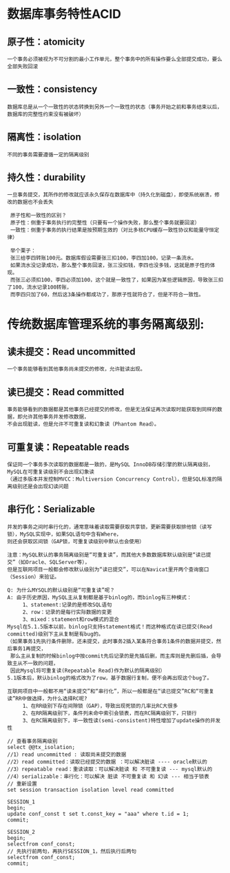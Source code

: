
# 数据库事务特性ACID

## 原子性：atomicity
    一个事务必须被视为不可分割的最小工作单元，整个事务中的所有操作要么全部提交成功，要么全部失败回滚

## 一致性：consistency
    数据库总是从一个一致性的状态转换到另外一个一致性的状态（事务开始之前和事务结束以后，数据库的完整性约束没有被破坏）

## 隔离性：isolation
    不同的事务需要遵循一定的隔离级别

## 持久性：durability
    一旦事务提交，其所作的修改就应该永久保存在数据库中（持久化到磁盘），即使系统崩溃，修改的数据也不会丢失

```
 原子性和一致性的区别？
 原子性：侧重于事务执行的完整性（只要有一个操作失败，那么整个事务就要回滚）
 一致性：侧重于事务的执行结果是按预期生效的（对比多核CPU缓存一致性协议和能量守恒定律）

 举个栗子：
 张三给李四转账100元。数据库假设需要张三扣100，李四加100，记录一条流水。
 如果流水没记录成功，那么整个事务回滚，张三没扣钱，李四也没多钱，这就是原子性的体现。
 而张三必须扣100，李四必须加100，这个就是一致性了，如果因为某些逻辑原因，导致张三扣了100，流水记录100转账，
 而李四只加了60，然后这3条操作都成功了，那原子性就符合了，但是不符合一致性。
```


# 传统数据库管理系统的事务隔离级别:

## 读未提交：Read uncommitted
    一个事务能够看到其他事务尚未提交的修改，允许脏读出现。

## 读已提交：Read committed
    事务能够看到的数据都是其他事务已经提交的修改，但是无法保证再次读取时能获取到同样的数据，即允许其他事务并发修改数据，
    不会出现脏读，但是允许不可重复读和幻象读（Phantom Read）。

## 可重复读：Repeatable reads
    保证同一个事务多次读取的数据都是一致的，是MySQL InnoDB存储引擎的默认隔离级别，MySQL在可重复读级别不会出现幻象读
    （通过多版本并发控制MVCC：Multiversion Concurrency Control），但是SQL标准的隔离级别还是会出现幻读问题

## 串行化：Serializable
    并发的事务之间时串行化的，通常意味着读取需要获取共享锁，更新需要获取排他锁（读写锁），MySQL实现中，如果SQL语句中含有Where，
    则还会获取区间锁（GAP锁，可重复读级别中默认也会使用）

```
注意：MySQL默认的事务隔离级别是“可重复读”，而其他大多数数据库默认级别是“读已提交”（如Oracle、SQLServer等），
但是互联网项目一般都会修改默认级别为“读已提交”，可以在Navicat里开两个查询窗口（Session）来验证。

Q: 为什么MYSQL的默认级别是“可重复读”呢？
A: 由于历史原因，MySQL主从复制都是基于binlog的，而binlog有三种模式：
     1、statement:记录的是修改SQL语句
     2、row：记录的是每行实际数据的变更
     3、mixed：statement和row模式的混合
Mysql在5.1.5版本以前，binlog只支持statement格式！而这种格式在读已提交(Read committed)级别下主从复制是有bug的。
（如果事务1先执行条件删除，还未提交，此时事务2插入某条符合事务1条件的数据并提交，然后事务1再提交，
 那么主从复制的时候binlog中按commit先后记录的是先插后删，而主库则是先删后插，会导致主从不一致的问题，
 因此Mysql将可重复读(Repeatable Read)作为默认的隔离级别）
5.1版本后，默认binlog的格式改为了row，基于数据行复制，便不会再出现这个bug了。

互联网项目中一般都不用“读未提交”和“串行化”，所以一般都是在“读已提交”RC和“可重复读”RR中做选择，为什么选择RC呢?
     1、在RR级别下存在间隙锁（GAP），导致出现死锁的几率比RC大很多
     2、在RR隔离级别下，条件列未命中索引会锁表，而在RC隔离级别下，只锁行
     3、在RC隔离级别下，半一致性读(semi-consistent)特性增加了update操作的并发性
```
```
// 查看事务隔离级别
select @@tx_isolation;
//1）read uncommitted : 读取尚未提交的数据
//2）read committed：读取已经提交的数据 ：可以解决脏读 ---- oracle默认的
//3）repeatable read：重读读取：可以解决脏读 和 不可重复读 --- mysql默认的
//4）serializable：串行化：可以解决 脏读 不可重复读 和 幻读 --- 相当于锁表
// 重新设置
set session transaction isolation level read committed

SESSION_1
begin;
update conf_const t set t.const_key = "aaa" where t.id = 1;
commit;

SESSION_2
begin;
selectfrom conf_const;
// 先执行前两句，再执行SESSION_1，然后执行后两句
selectfrom conf_const;
commit;
```